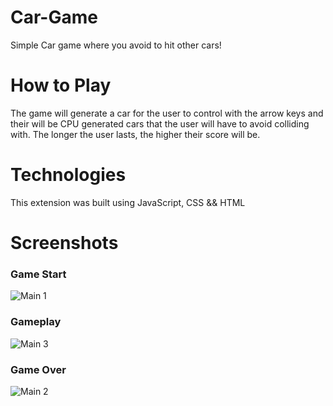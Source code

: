 # Car-Game
Simple Car game where you avoid to hit other cars!

# How to Play
 The game will generate a car for the user to control with the arrow keys and their will be CPU generated cars that the user will have to avoid colliding with.
 The longer the user lasts, the higher their score will be.

# Technologies

This extension was built using JavaScript, CSS && HTML

# Screenshots

### Game Start
![Main 1](https://user-images.githubusercontent.com/94199172/155033630-e842f62b-842a-4457-86cd-6544cee13781.png)


### Gameplay
![Main 3](https://user-images.githubusercontent.com/94199172/155033639-04808637-bcec-450f-a503-ab97a97eb60e.png)


### Game Over
![Main 2](https://user-images.githubusercontent.com/94199172/155033645-dd3d511a-9e13-4a73-ba5a-100b80efcf9e.png)
